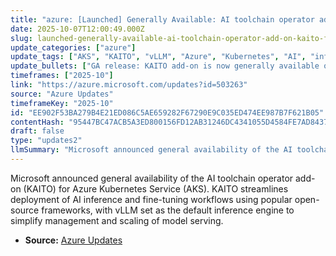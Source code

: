 ```yaml
---
title: "azure: [Launched] Generally Available: AI toolchain operator add-on (KAITO) for AKS"
date: 2025-10-07T12:00:49.000Z
slug: launched-generally-available-ai-toolchain-operator-add-on-kaito-for-aks
update_categories: ["azure"]
update_tags: ["AKS", "KAITO", "vLLM", "Azure", "Kubernetes", "AI", "inference", "fine-tuning", "open-source", "general-availability"]
update_bullets: ["GA release: KAITO add-on is now generally available on AKS.", "Purpose: Simplifies deployment of AI inference and fine-tuning workflows on Kubernetes.", "Frameworks: Integrates with popular open-source AI frameworks (community tooling).", "Default engine: vLLM is configured as the default inference engine.", "Benefits: Reduces operational overhead for model serving, scaling, and resource management on AKS.", "Integration: Delivered as an AKS add-on for easier installation and lifecycle management."]
timeframes: ["2025-10"]
link: "https://azure.microsoft.com/updates?id=503263"
source: "Azure Updates"
timeframeKey: "2025-10"
id: "EE902F53BA279B4E21ED086C5AE659282F67290E9C035ED474EE987B7F621B05"
contentHash: "95447BC47ACB5A3ED800156FD12AB31246DC4341055D4584FE7AD8437913E411"
draft: false
type: "updates2"
llmSummary: "Microsoft announced general availability of the AI toolchain operator add-on (KAITO) for Azure Kubernetes Service (AKS). KAITO streamlines deployment of AI inference and fine-tuning workflows using popular open-source frameworks, with vLLM set as the default inference engine to simplify management and scaling of model serving."
---
```


Microsoft announced general availability of the AI toolchain operator add-on (KAITO) for Azure Kubernetes Service (AKS). KAITO streamlines deployment of AI inference and fine-tuning workflows using popular open-source frameworks, with vLLM set as the default inference engine to simplify management and scaling of model serving.

- **Source:** [Azure Updates](https://azure.microsoft.com/updates?id=503263)
